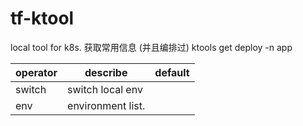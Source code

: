 # tf-ktool
local tool for k8s. 
获取常用信息 (并且编排过)
ktools get deploy -n app

|  operator   | describe  |default|
|  ----  | ----  |----|
| switch | switch local env  ||
| env | environment list. |